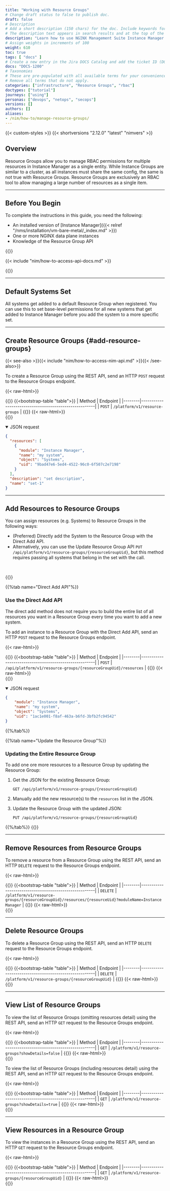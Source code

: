 ```yaml
---
title: "Working with Resource Groups"
# Change draft status to false to publish doc.
draft: false
# Description
# Add a short description (150 chars) for the doc. Include keywords for SEO. 
# The description text appears in search results and at the top of the doc.
description: "Learn how to use NGINX Management Suite Instance Manager to create Resource Groups, which you can use to manage multiple resources (Systems, Instance Groups, etc.) as a single permission object."
# Assign weights in increments of 100
weight: 610
toc: true
tags: [ "docs" ]
# Create a new entry in the Jira DOCS Catalog and add the ticket ID (DOCS-<number>) below
docs: "DOCS-1200"
# Taxonomies
# These are pre-populated with all available terms for your convenience.
# Remove all terms that do not apply.
categories: ["infrastructure", "Resource Groups", "rbac"]
doctypes: ["tutorial"]
journeys: ["using"]
personas: ["devops", "netops", "secops"]
versions: []
authors: []
aliases:
- /nim/how-to/manage-resource-groups/
---
```


{{< custom-styles >}}
{{< shortversions "2.12.0" "latest" "nimvers" >}}

## Overview

Resource Groups allow you to manage RBAC permissions for multiple resources in Instance Manager as a single entity. While Instance Groups are similar to a cluster, as all instances must share the same config, the same is not true with Resource Groups. Resource Groups are exclusively an RBAC tool to allow managing a large number of resources as a single item.

---

## Before You Begin

To complete the instructions in this guide, you need the following:

- An installed version of [Instance Manager]({{< relref "/nms/installation/vm-bare-metal/_index.md" >}})
- One or more NGINX data plane instances
- Knowledge of the Resource Group API

{{<see-also>}}

{{< include "nim/how-to-access-api-docs.md" >}}

{{</see-also>}}

---

## Default Systems Set

All systems get added to a default Resource Group when registered. You can use this to set base-level permissions for all new systems that get added to Instance Manager before you add the system to a more specific set.

---

## Create Resource Groups {#add-resource-groups}

{{< see-also >}}{{< include "nim/how-to-access-nim-api.md" >}}{{< /see-also>}}

To create a Resource Group using the REST API, send an HTTP `POST` request to the Resource Groups endpoint.

{{< raw-html>}}<div class="table-responsive">{{</raw-html>}}
{{<bootstrap-table "table">}}
| Method | Endpoint                                              |
|--------|-------------------------------------------------------|
| `POST` | `/platform/v1/resource-groups` |
{{</bootstrap-table>}}
{{< raw-html>}}</div>{{</raw-html>}}

<details open>
<summary>JSON request</summary>

```json
{
  "resources": [
    {
      "module": "Instance Manager",
      "name": "my system",
      "object": "Systems",
      "uid": "9bad47e6-5ed4-4522-96c0-6f507c2e7198"    
    }
  ],
  "description": "set description",
  "name": "set-1"
}
```

---

## Add Resources to Resource Groups

You can assign resources (e.g. Systems) to Resource Groups in the following ways:

- (Preferred) Directly add the System to the Resource Group with the Direct Add API.
- Alternatively, you can use the Update Resource Group API `PUT /api/platform/v1/resource-groups/{resourceGroupUid}`, but this method requires passing all systems that belong in the set with the call.

<br>

{{<tabs name="add-resources-to-resource-group">}}

{{%tab name="Direct Add API"%}}

### Use the Direct Add API

The direct add method does not require you to build the entire list of all resources you want in a Resource Group every time you want to add a new system.

To add an instance to a Resource Group with the Direct Add API, send an HTTP `POST` request to the Resource Groups endpoint.

{{< raw-html>}}<div class="table-responsive">{{</raw-html>}}
{{<bootstrap-table "table">}}
| Method | Endpoint                                              |
|--------|-------------------------------------------------------|
| `POST` | `/api/platform/v1/resource-groups/{resourceGroupUid}/resources` |
{{</bootstrap-table>}}
{{< raw-html>}}</div>{{</raw-html>}}

<details open>
<summary>JSON request</summary>

```json
{
    "module": "Instance Manager",
    "name": "my system",
    "object": "Systems",
    "uid": "1ac1e001-f8af-463a-b6fd-3bfb2fc94542"
}
```

{{%/tab%}}

{{%tab name="Update the Resource Group"%}}

### Updating the Entire Resource Group

To add one ore more resources to a Resource Group by updating the Resource Group:

1. Get the JSON for the existing Resource Group:

   `GET /api/platform/v1/resource-groups/{resourceGroupUid}`

2. Manually add the new resource(s) to the `resources` list in the JSON.
3. Update the Resource Group with the updated JSON: 

   `PUT /api/platform/v1/resource-groups/{resourceGroupUid}`

{{%/tab%}}
{{</tabs>}}

---

## Remove Resources from Resource Groups

To remove a resource from a Resource Group using the REST API, send an HTTP `DELETE` request to the Resource Groups endpoint.

{{< raw-html>}}<div class="table-responsive">{{</raw-html>}}
{{<bootstrap-table "table">}}
| Method | Endpoint                                              |
|--------|-------------------------------------------------------|
| `DELETE` | `/platform/v1/resource-groups/{resourceGroupUid}/resources/{resourceUid}?moduleName=Instance Manager` |
{{</bootstrap-table>}}
{{< raw-html>}}</div>{{</raw-html>}}

---

## Delete Resource Groups

To delete a Resource Group using the REST API, send an HTTP `DELETE` request to the Resource Groups endpoint.

{{< raw-html>}}<div class="table-responsive">{{</raw-html>}}
{{<bootstrap-table "table">}}
| Method | Endpoint                                              |
|--------|-------------------------------------------------------|
| `DELETE` | `/platform/v1/resource-groups/{resourceGroupUid}` |
{{</bootstrap-table>}}
{{< raw-html>}}</div>{{</raw-html>}}

---

## View List of Resource Groups

To view the list of Resource Groups (omitting resources detail) using the REST API, send an HTTP `GET` request to the Resource Groups endpoint.

{{< raw-html>}}<div class="table-responsive">{{</raw-html>}}
{{<bootstrap-table "table">}}
| Method | Endpoint                                              |
|--------|-------------------------------------------------------|
| `GET` | `/platform/v1/resource-groups?showDetails=false` |
{{</bootstrap-table>}}
{{< raw-html>}}</div>{{</raw-html>}}

To view the list of Resource Groups (including resources detail) using the REST API, send an HTTP `GET` request to the Resource Groups endpoint.

{{< raw-html>}}<div class="table-responsive">{{</raw-html>}}
{{<bootstrap-table "table">}}
| Method | Endpoint                                              |
|--------|-------------------------------------------------------|
| `GET` | `/platform/v1/resource-groups?showDetails=true` |
{{</bootstrap-table>}}
{{< raw-html>}}</div>{{</raw-html>}}

---

## View Resources in a Resource Group

To view the instances in a Resource Group using the REST API, send an HTTP `GET` request to the Resource Groups endpoint.

{{< raw-html>}}<div class="table-responsive">{{</raw-html>}}
{{<bootstrap-table "table">}}
| Method | Endpoint                                              |
|--------|-------------------------------------------------------|
| `GET` | `/platform/v1/resource-groups/{resourceGroupUid}` |
{{</bootstrap-table>}}
{{< raw-html>}}</div>{{</raw-html>}}